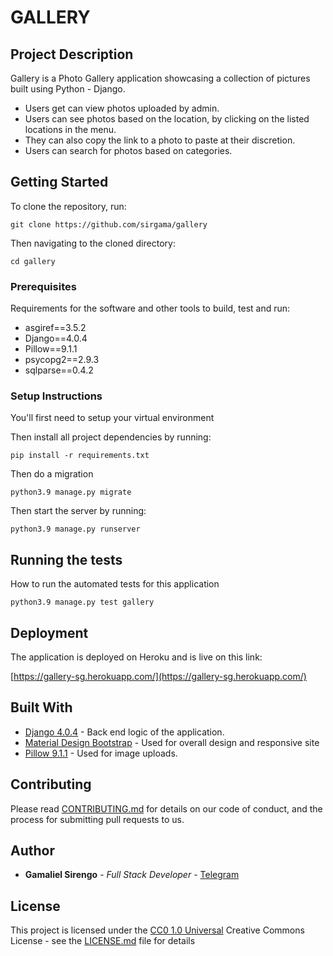 # GALLERY

## Project Description

Gallery is a Photo Gallery application showcasing a collection of pictures built using Python - Django.

- Users get can view photos uploaded by admin.
- Users can see photos based on the location, by clicking on the listed locations in the menu.
- They can also copy the link to a photo to paste at their discretion.
- Users can search for photos based on categories.

## Getting Started

To clone the repository, run:

    git clone https://github.com/sirgama/gallery

Then navigating to the cloned directory:

    cd gallery
### Prerequisites

Requirements for the software and other tools to build, test and run: 
- asgiref==3.5.2
- Django==4.0.4
- Pillow==9.1.1
- psycopg2==2.9.3
- sqlparse==0.4.2

### Setup Instructions

You'll first need to setup your virtual environment

Then install all project dependencies by running:

    pip install -r requirements.txt

Then do a migration

    python3.9 manage.py migrate

Then start the server by running:

    python3.9 manage.py runserver

## Running the tests

How to run the automated tests for this application


    python3.9 manage.py test gallery

## Deployment

The application is deployed on Heroku and is live on this link:

[https://gallery-sg.herokuapp.com/](https://gallery-sg.herokuapp.com/)

## Built With

  - [Django 4.0.4](https://docs.djangoproject.com/en/4.0/releases/4.0.4/) - Back end logic of the application.
  - [Material Design Bootstrap](https://mdbootstrap.com/) - Used for overall design and responsive site
  - [Pillow 9.1.1](https://pillow.readthedocs.io/en/stable/) - Used for image uploads.

## Contributing

Please read [CONTRIBUTING.md](CONTRIBUTING.md) for details on our code
of conduct, and the process for submitting pull requests to us.

## Author

  - **Gamaliel Sirengo** - *Full Stack Developer* -
    [Telegram](https://t.me/sirgama)

## License

This project is licensed under the [CC0 1.0 Universal](LICENSE.md)
Creative Commons License - see the [LICENSE.md](LICENSE.md) file for
details

